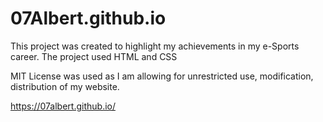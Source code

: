 # 07Albert.github.io

This project was created to highlight my achievements in my e-Sports career.
The project used HTML and CSS

MIT License was used as I am allowing for unrestricted use, modification, distribution of my website.

https://07albert.github.io/